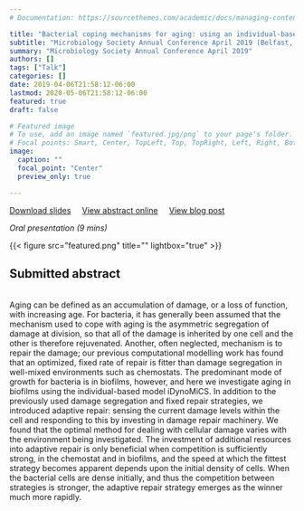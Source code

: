 ```yaml
---
# Documentation: https://sourcethemes.com/academic/docs/managing-content/

title: "Bacterial coping mechanisms for aging: using an individual-based model to study aging in biofilms"
subtitle: "Microbiology Society Annual Conference April 2019 (Belfast, UK)"
summary: "Microbiology Society Annual Conference April 2019"
authors: []
tags: ["Talk"]
categories: []
date: 2019-04-06T21:58:12-06:00
lastmod: 2020-05-06T21:58:12-06:00
featured: true
draft: false

# Featured image
# To use, add an image named `featured.jpg/png` to your page's folder.
# Focal points: Smart, Center, TopLeft, Top, TopRight, Left, Right, BottomLeft, Bottom, BottomRight.
image:
  caption: ""
  focal_point: "Center"
  preview_only: true

---
```

<i class="fas fa-file-pdf"></i>[Download slides](MicroSoc.pdf)&nbsp;&nbsp;&nbsp;&nbsp;
<i class="ai ai-doi-square"></i> [View abstract online](https://doi.org/10.1099/acmi.ac2019.po0205)&nbsp;&nbsp;&nbsp;&nbsp;
<i class="fas fa-binoculars"></i> [View blog post](https://microbiologysociety.org/blog/annual-conference-2019-the-road-to-belfast.html)


_Oral presentation (9 mins)_

{{< figure src="featured.png" title="" lightbox="true" >}}

<h2>Submitted abstract</h2></br>
Aging can be defined as an accumulation of damage, or a loss of function, with increasing age. For bacteria, it has generally been assumed that the mechanism used to cope with aging is the asymmetric segregation of damage at division, so that all of the damage is inherited by one cell and the other is therefore rejuvenated. Another, often neglected, mechanism is to repair the damage; our previous computational modelling work has found that an optimized, fixed rate of repair is fitter than damage segregation in well-mixed environments such as chemostats. The predominant mode of growth for bacteria is in biofilms, however, and here we investigate aging in biofilms using the individual-based model iDynoMiCS. In addition to the previously used damage segregation and fixed repair strategies, we introduced adaptive repair: sensing the current damage levels within the cell and responding to this by investing in damage repair machinery. We found that the optimal method for dealing with cellular damage varies with the environment being investigated. The investment of additional resources into adaptive repair is only beneficial when competition is sufficiently strong, in the chemostat and in biofilms, and the speed at which the fittest strategy becomes apparent depends upon the initial density of cells. When the bacterial cells are dense initially, and thus the competition between strategies is stronger, the adaptive repair strategy emerges as the winner much more rapidly.

